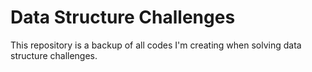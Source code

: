 # Data Structure Challenges
 This repository is a backup of all codes I'm creating when solving data structure challenges.  
